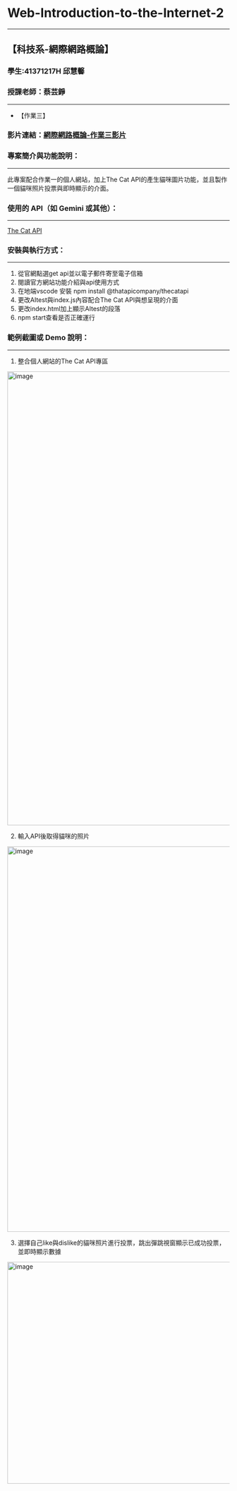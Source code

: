 # Web-Introduction-to-the-Internet-2
---
【科技系-網際網路概論】
---
### 學生:41371217H 邱慧馨
### 授課老師：蔡芸錚
---
* 【作業三】

### 影片連結：[網際網路概論-作業三影片](https://youtu.be/9uTEPsfmH28)

### 專案簡介與功能說明：
****
此專案配合作業一的個人網站，加上The Cat API的產生貓咪圖片功能，並且製作一個貓咪照片投票與即時顯示的介面。

### 使用的 API（如 Gemini 或其他）：
****
[The Cat API](https://developers.thecatapi.com/view-account/ylX4blBYT9FaoVd6OhvR?report=gpN-ReBkp)

### 安裝與執行方式：
****
1. 從官網點選get api並以電子郵件寄至電子信箱
2. 閱讀官方網站功能介紹與api使用方式
3. 在地端vscode 安裝 npm install @thatapicompany/thecatapi
4. 更改AItest與index.js內容配合The Cat API與想呈現的介面
5. 更改index.html加上顯示AItest的段落
6. npm start查看是否正確運行

### 範例截圖或 Demo 說明：
****
1. 整合個人網站的The Cat API專區
<img width="1911" height="1029" alt="image" src="https://github.com/user-attachments/assets/f630ab51-50af-48c3-b8cc-6b6cffa6bcf2" />

2. 輸入API後取得貓咪的照片
<img width="925" height="874" alt="image" src="https://github.com/user-attachments/assets/5dfe004c-cf51-4eb0-8112-240d9be4751a" />

3. 選擇自己like與dislike的貓咪照片進行投票，跳出彈跳視窗顯示已成功投票，並即時顯示數據
<img width="913" height="503" alt="image" src="https://github.com/user-attachments/assets/b69dbf64-f703-4e92-9678-c049e942ed6a" />



